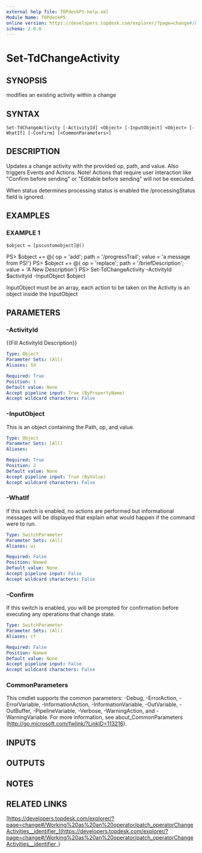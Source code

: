 ```yaml
---
external help file: TOPdeskPS-help.xml
Module Name: TOPdeskPS
online version: https://developers.topdesk.com/explorer/?page=change#/Working%20as%20an%20operator/patch_operatorChangeActivities__identifier_
schema: 2.0.0
---
```


# Set-TdChangeActivity

## SYNOPSIS
modifies an existing activity within a change

## SYNTAX

```
Set-TdChangeActivity [-ActivityId] <Object> [-InputObject] <Object> [-WhatIf] [-Confirm] [<CommonParameters>]
```

## DESCRIPTION
Updates a change activity with the provided op, path, and value.
Also triggers Events and Actions.
Note!
Actions that require user interaction like "Confirm before sending"
or "Editable before sending" will not be executed.

When status determines processing status is enabled the /processingStatus field is ignored.

## EXAMPLES

### EXAMPLE 1
```
$object = [pscustomobject]@()
```

PS\> $object += @{ op = 'add'; path = '/progressTrail'; value = 'a message from PS!'}
PS\> $object += @{ op = 'replace'; path = '/briefDescription'; value = 'A New Description'}
PS\> Set-TdChangeActivity -ActivityId $activityid -InputObject $object

InputObject must be an array, each action to be taken on the Activity is an object inside the InputObject

## PARAMETERS

### -ActivityId
{{Fill ActivityId Description}}

```yaml
Type: Object
Parameter Sets: (All)
Aliases: Id

Required: True
Position: 1
Default value: None
Accept pipeline input: True (ByPropertyName)
Accept wildcard characters: False
```

### -InputObject
This is an object containing the Path, op, and value.

```yaml
Type: Object
Parameter Sets: (All)
Aliases:

Required: True
Position: 2
Default value: None
Accept pipeline input: True (ByValue)
Accept wildcard characters: False
```

### -WhatIf
If this switch is enabled, no actions are performed but informational messages will be displayed that explain what would happen if the command were to run.

```yaml
Type: SwitchParameter
Parameter Sets: (All)
Aliases: wi

Required: False
Position: Named
Default value: None
Accept pipeline input: False
Accept wildcard characters: False
```

### -Confirm
If this switch is enabled, you will be prompted for confirmation before executing any operations that change state.

```yaml
Type: SwitchParameter
Parameter Sets: (All)
Aliases: cf

Required: False
Position: Named
Default value: None
Accept pipeline input: False
Accept wildcard characters: False
```

### CommonParameters
This cmdlet supports the common parameters: -Debug, -ErrorAction, -ErrorVariable, -InformationAction, -InformationVariable, -OutVariable, -OutBuffer, -PipelineVariable, -Verbose, -WarningAction, and -WarningVariable.
For more information, see about_CommonParameters (http://go.microsoft.com/fwlink/?LinkID=113216).

## INPUTS

## OUTPUTS

## NOTES

## RELATED LINKS

[https://developers.topdesk.com/explorer/?page=change#/Working%20as%20an%20operator/patch_operatorChangeActivities__identifier_](https://developers.topdesk.com/explorer/?page=change#/Working%20as%20an%20operator/patch_operatorChangeActivities__identifier_)

